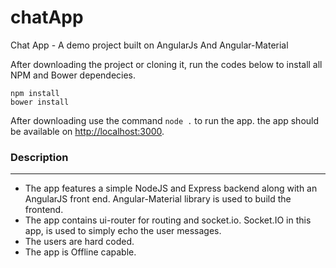 # chatApp
Chat App - A demo project built on AngularJs And Angular-Material

After downloading the project or cloning it, run the codes below to install all NPM and Bower dependecies.

```
npm install
bower install
```

After downloading use the command ```node .``` to run the app. the app should be available on [http://localhost:3000](http://localhost:3000 "http://localhost:3000").

### Description
-------------
*   The app features a simple NodeJS and Express backend along with an AngularJS front end. Angular-Material library is used to build the frontend.
*   The app contains ui-router for routing and socket.io. Socket.IO in this app, is used to simply echo the user messages.
*   The users are hard coded.
*   The app is Offline capable.
